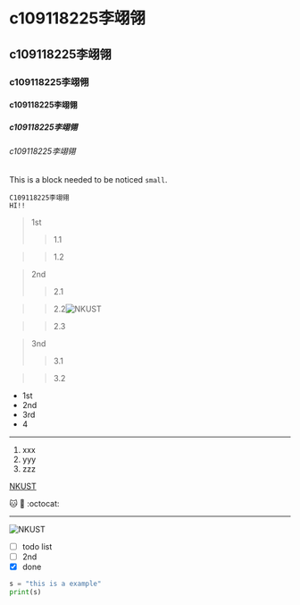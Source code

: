 # c109118225李翊翎
## c109118225李翊翎
### c109118225李翊翎
#### c109118225李翊翎
##### c109118225李翊翎
###### c109118225李翊翎

This is a block needed to  be noticed `small`.

```
C109118225李翊翎
HI!!
```
>1st
>>1.1

>>1.2

>2nd
>>2.1

>>2.2![NKUST](https://user-images.githubusercontent.com/113968421/191201429-fbb1cac6-6e77-4ce5-85fa-d5fcec4e8fe1.png)


>>2.3

>3nd
>>3.1

>>3.2

* 1st
* 2nd
* 3rd
* 4

---

1. xxx
2. yyy
3. zzz

[NKUST](http://www.nkust.edu.tw)

🐱 🐶 :octocat: 

---

![NKUST](https://user-images.githubusercontent.com/113968421/191201532-63eaad0d-dc6e-4bf8-8277-0e35c0b30795.png)

- [ ] todo list
- [ ] 2nd
- [x] done

```python
s = "this is a example"
print(s)

